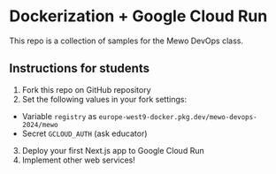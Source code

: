 # Dockerization + Google Cloud Run

This repo is a collection of samples for the Mewo DevOps class.

## Instructions for students

1. Fork this repo on GitHub repository
2. Set the following values in your fork settings:
  - Variable `registry` as `europe-west9-docker.pkg.dev/mewo-devops-2024/mewo`
  - Secret `GCLOUD_AUTH` (ask educator)
3. Deploy your first Next.js app to Google Cloud Run
4. Implement other web services!